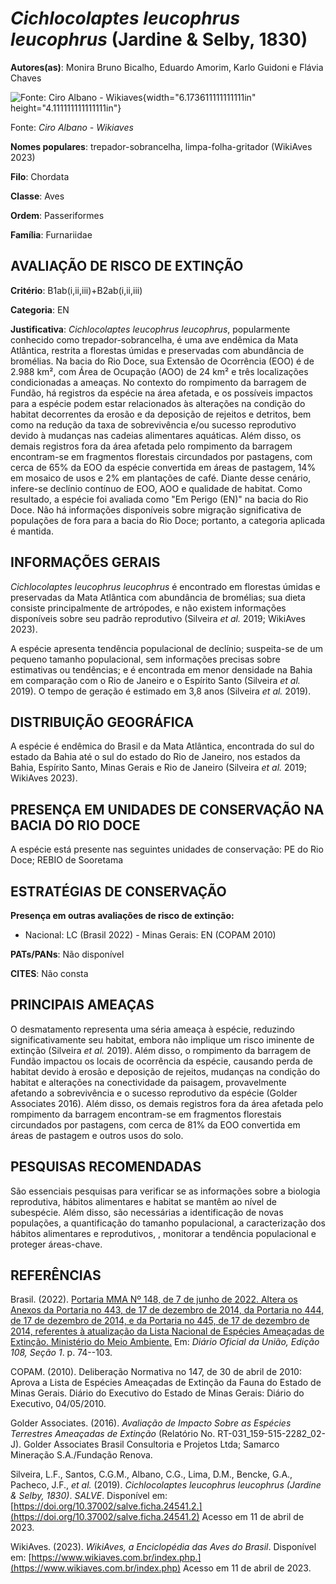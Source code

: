 # *Cichlocolaptes leucophrus leucophrus* (Jardine & Selby, 1830)

**Autores(as)**: Monira Bruno Bicalho, Eduardo Amorim, Karlo Guidoni e Flávia Chaves

![Fonte: Ciro Albano - Wikiaves](media/rId20.jpg){width="6.173611111111111in" height="4.111111111111111in"}

Fonte: *Ciro Albano - Wikiaves*

**Nomes populares**: trepador-sobrancelha, limpa-folha-gritador (WikiAves 2023)

**Filo**: Chordata

**Classe**: Aves

**Ordem**: Passeriformes

**Família**: Furnariidae

## AVALIAÇÃO DE RISCO DE EXTINÇÃO

**Critério**: B1ab(i,ii,iii)+B2ab(i,ii,iii)

**Categoria**: EN

**Justificativa**: *Cichlocolaptes leucophrus leucophrus*, popularmente conhecido como trepador-sobrancelha, é uma ave endêmica da Mata Atlântica, restrita a florestas úmidas e preservadas com abundância de bromélias. Na bacia do Rio Doce, sua Extensão de Ocorrência (EOO) é de 2.988 km², com Área de Ocupação (AOO) de 24 km² e três localizações condicionadas a ameaças. No contexto do rompimento da barragem de Fundão, há registros da espécie na área afetada, e os possíveis impactos para a espécie podem estar relacionados às alterações na condição do habitat decorrentes da erosão e da deposição de rejeitos e detritos, bem como na redução da taxa de sobrevivência e/ou sucesso reprodutivo devido à mudanças nas cadeias alimentares aquáticas. Além disso, os demais registros fora da área afetada pelo rompimento da barragem encontram-se em fragmentos florestais circundados por pastagens, com cerca de 65% da EOO da espécie convertida em áreas de
pastagem, 14% em mosaico de usos e 2% em plantações de café. Diante desse cenário, infere-se declínio contínuo de EOO, AOO e qualidade de habitat. Como resultado, a espécie foi avaliada como "Em Perigo (EN)" na bacia do Rio Doce. Não há informações disponíveis sobre migração significativa de populações de fora para a bacia do Rio Doce; portanto, a categoria aplicada é mantida.

## INFORMAÇÕES GERAIS

*Cichlocolaptes leucophrus leucophrus* é encontrado em florestas úmidas e preservadas da Mata Atlântica com abundância de bromélias; sua dieta consiste principalmente de artrópodes, e não existem informações disponíveis sobre seu padrão reprodutivo (Silveira *et al.* 2019; WikiAves 2023).

A espécie apresenta tendência populacional de declínio; suspeita-se de um pequeno tamanho populacional, sem informações precisas sobre estimativas ou tendências; e é encontrada em menor densidade na Bahia em comparação com o Rio de Janeiro e o Espírito Santo (Silveira *et al.* 2019). O tempo de geração é estimado em 3,8 anos (Silveira *et al.* 2019).

## DISTRIBUIÇÃO GEOGRÁFICA

A espécie é endêmica do Brasil e da Mata Atlântica, encontrada do sul do estado da Bahia até o sul do estado do Rio de Janeiro, nos estados da Bahia, Espírito Santo, Minas Gerais e Rio de Janeiro (Silveira *et al.* 2019; WikiAves 2023).

## PRESENÇA EM UNIDADES DE CONSERVAÇÃO NA BACIA DO RIO DOCE

A espécie está presente nas seguintes unidades de conservação: PE do Rio Doce; REBIO de Sooretama

## ESTRATÉGIAS DE CONSERVAÇÃO

**Presença em outras avaliações de risco de extinção:**

-   Nacional: LC (Brasil 2022) -   Minas Gerais: EN (COPAM 2010)

**PATs/PANs**: Não disponível

**CITES**: Não consta

## PRINCIPAIS AMEAÇAS

O desmatamento representa uma séria ameaça à espécie, reduzindo significativamente seu habitat, embora não implique um risco iminente de extinção (Silveira *et al.* 2019). Além disso, o rompimento da barragem de Fundão impactou os locais de ocorrência da espécie, causando perda de habitat devido à erosão e deposição de rejeitos, mudanças na condição do habitat e alterações na conectividade da paisagem, provavelmente afetando a sobrevivência e o sucesso reprodutivo da espécie (Golder Associates 2016). Além disso, os demais registros fora da área afetada pelo rompimento da barragem encontram-se em fragmentos florestais circundados por pastagens, com cerca de 81% da EOO convertida em áreas de pastagem e outros usos do solo.

## PESQUISAS RECOMENDADAS

São essenciais pesquisas para verificar se as informações sobre a biologia reprodutiva, hábitos alimentares e habitat se mantêm ao nível de subespécie. Além disso, são necessárias a identificação de novas populações, a quantificação do tamanho populacional, a caracterização dos hábitos alimentares e reprodutivos, , monitorar a tendência populacional e proteger áreas-chave.

## REFERÊNCIAS

Brasil. (2022). [Portaria MMA Nº 148, de 7 de junho de 2022. Altera os Anexos da Portaria no 443, de 17 de dezembro de 2014, da Portaria no 444, de 17 de dezembro de 2014, e da Portaria no 445, de 17 de dezembro de 2014, referentes à atualização da Lista Nacional de Espécies Ameaçadas de Extinção. Ministério do Meio Ambiente.](https://in.gov.br/en/web/dou/-/portaria-mma-n-148-de-7-de-junho-de-2022-406272733) Em: *Diário Oficial da União, Edição 108, Seção 1*. p. 74--103.

COPAM. (2010). Deliberação Normativa no 147, de 30 de abril de 2010: Aprova a Lista de Espécies Ameaçadas de Extinção da Fauna do Estado de Minas Gerais. Diário do Executivo do Estado de Minas Gerais: Diário do Executivo, 04/05/2010.

Golder Associates. (2016). *Avaliação de Impacto Sobre as Espécies Terrestres Ameaçadas de Extinção* (Relatório No.  RT-031_159-515-2282_02-J). Golder Associates Brasil Consultoria e Projetos Ltda; Samarco Mineração S.A./Fundação Renova.

Silveira, L.F., Santos, C.G.M., Albano, C.G., Lima, D.M., Bencke, G.A., Pacheco, J.F., *et al.* (2019). *Cichlocolaptes leucophrus leucophrus (Jardine & Selby, 1830)*. *SALVE*. Disponível em: [https://doi.org/10.37002/salve.ficha.24541.2.](https://doi.org/10.37002/salve.ficha.24541.2) Acesso em 11 de abril de 2023.

WikiAves. (2023). *WikiAves, a Enciclopédia das Aves do Brasil*.  Disponível em: [https://www.wikiaves.com.br/index.php.](https://www.wikiaves.com.br/index.php) Acesso em 11 de abril de 2023.
